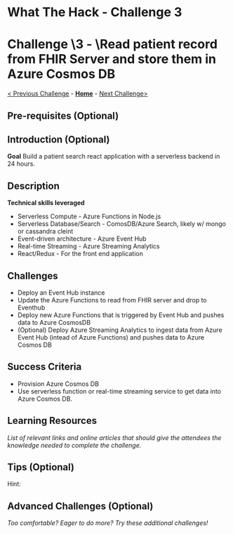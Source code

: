 # What The Hack - Challenge 3

# Challenge \3 - \Read patient record from FHIR Server and store them in Azure Cosmos DB

[< Previous Challenge](./Challenge02.md) - **[Home](../readme.md)** - [Next Challenge>](./Challenge04.md)

## Pre-requisites (Optional)

## Introduction (Optional)

**Goal**
Build a patient search react application with a serverless backend in 24 hours.

## Description

**Technical skills leveraged**
- Serverless Compute - Azure Functions in Node.js
- Serverless Database/Search - ComosDB/Azure Search, likely w/ mongo or cassandra cleint
- Event-driven architecture - Azure Event Hub
- Real-time Streaming - Azure Streaming Analytics
- React/Redux - For the front end application

## Challenges
- Deploy an Event Hub instance
- Update the Azure Functions to read from FHIR server and drop to Eventhub
- Deploy new Azure Functions that is triggered by Event Hub and pushes data to Azure CosmosDB
- (Optional) Deploy Azure Streaming Analytics to ingest data from Azure Event Hub (intead of Azure Functions) and pushes data to Azure Cosmos DB

## Success Criteria
- Provision Azure Cosmos DB
- Use serverless function or real-time streaming service to get data into Azure Cosmos DB.


## Learning Resources

*List of relevant links and online articles that should give the attendees the knowledge needed to complete the challenge.*

## Tips (Optional)

Hint:

## Advanced Challenges (Optional)

*Too comfortable?  Eager to do more?  Try these additional challenges!*

